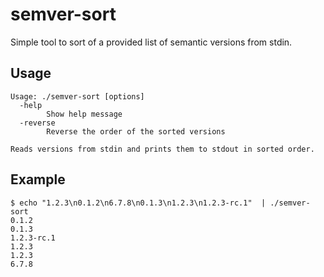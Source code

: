 # semver-sort

Simple tool to sort of a provided list of semantic versions from stdin.

## Usage

```console
Usage: ./semver-sort [options]
  -help
        Show help message
  -reverse
        Reverse the order of the sorted versions

Reads versions from stdin and prints them to stdout in sorted order.
```

## Example

```console
$ echo "1.2.3\n0.1.2\n6.7.8\n0.1.3\n1.2.3\n1.2.3-rc.1"  | ./semver-sort
0.1.2
0.1.3
1.2.3-rc.1
1.2.3
1.2.3
6.7.8
```
